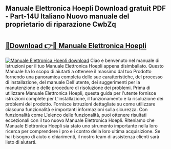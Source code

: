## Manuale Elettronica Hoepli Download gratuit PDF - Part-14U Italiano Nuovo manuale del proprietario di riparazione CwbZq

# <h2><a href="http://dffpwbc.blite.top/?on=Manuale+Elettronica+Hoepli">🔗Download 👉🔴 Manuale Elettronica Hoepli</a></h2>

[![Manuale Elettronica Hoepli download](https://i.imgur.com/lujVjoI.png)](http://dffpwbc.blite.top/?on=Manuale+Elettronica+Hoepli)
Ciao e benvenuto nel manuale di Istruzioni per il tuo Manuale Elettronica Hoepli appena disimballato. Questo Manuale ha lo scopo di aiutarti a ottenere il massimo dal tuo Prodotto fornendo una panoramica completa delle sue caratteristiche, del processo di installazione, del manuale Dell'utente, dei suggerimenti per la manutenzione e delle procedure di risoluzione dei problemi. Prima di utilizzare Manuale Elettronica Hoepli, questa guida per l'utente fornisce istruzioni complete per L'installazione, il funzionamento e la risoluzione dei problemi del prodotto. Fornisce istruzioni dettagliate su come utilizzare ciascuna funzionalità e importanti informazioni sulla sicurezza. Con funzionalità come L'elenco delle funzionalità, puoi ottenere risultati eccezionali con il tuo nuovo Manuale Elettronica Hoepli. Riteniamo che Manuale Elettronica Hoepli sia stato uno strumento importante nella loro ricerca per comprendere i pro e i contro della loro ultima acquisizione. Se hai bisogno di aiuto o chiarimenti, il nostro team di assistenza clienti sarà lieto di aiutarti.

